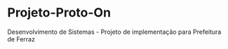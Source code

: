 # Projeto-Proto-On
Desenvolvimento de Sistemas - Projeto de implementação para Prefeitura de Ferraz 
